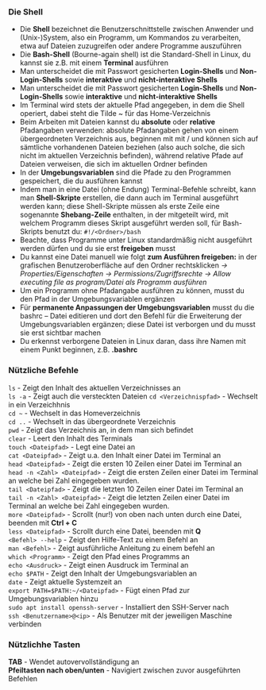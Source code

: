 ### Die Shell
  * Die **Shell** bezeichnet die Benutzerschnittstelle zwischen Anwender und (Unix-)System, also ein Programm,  um  Kommandos  zu  verarbeiten,  etwa  auf  Dateien  zuzugreifen  oder  andere Programme auszuführen
  * Die **Bash-Shell** (Bourne-again shell) ist die Standard-Shell in Linux, du kannst sie z.B. mit einem **Terminal** ausführen
  * Man  unterscheidet  die  mit  Passwort  gesicherten  **Login-Shells**  und  **Non-Login-Shells**  sowie **interaktive** und **nicht-interaktive Shells**
  * Man  unterscheidet  die  mit  Passwort  gesicherten  **Login-Shells**  und  **Non-Login-Shells**  sowie **interaktive** und **nicht-interaktive Shells**
  * Im Terminal wird stets der aktuelle Pfad angegeben, in dem die Shell operiert, dabei steht die Tilde ~ für das Home-Verzeichnis
  * Beim Arbeiten mit Dateien kannst du **absolute** oder **relative** Pfadangaben verwenden: absolute Pfadangaben gehen von einem übergeordneten Verzeichnis aus, beginnen mit mit / und können sich auf sämtliche vorhandenen Dateien beziehen (also auch solche, die sich nicht im aktuellen Verzeichnis befinden), während relative Pfade auf Dateien verweisen, die sich im aktuellen Ordner befinden
  * In der **Umgebungsvariablen** sind die Pfade zu den Programmen gespeichert, die du ausführen kannst
  * Indem man in eine Datei (ohne Endung) Terminal-Befehle schreibt, kann man **Shell-Skripte** erstellen, die dann auch im Terminal ausgeführt werden kann; diese Shell-Skripte müssen als erste Zeile eine sogenannte **Shebang-Zeile** enthalten, in der mitgeteilt wird, mit welchem Programm dieses Skript ausgeführt werden soll, für Bash-Skripts benutzt du: `#!/<Ordner>/bash`
  * Beachte, dass Programme unter Linux standardmäßig nicht ausgeführt werden dürfen und du sie erst **freigeben** musst
  * Du kannst eine Datei manuell wie folgt **zum Ausführen freigeben:** in der grafischen Benutzeroberfläche auf den Ordner rechtsklicken *-> Properties/Eigenschaften -> Permissions/Zugriffsrechte -> Allow executing file as program/Datei als Programm ausführen*
  * Um ein Programm ohne Pfadangabe ausführen zu können, musst du den Pfad in der Umgebungsvariablen ergänzen
  * Für **permanente Anpassungen der Umgebungsvariablen** musst du die bashrc – Datei editieren und dort den Befehl für die Erweiterung der Umgebungsvariablen ergänzen; diese Datei ist verborgen und du musst sie erst sichtbar machen
  * Du erkennst verborgene Dateien in Linux daran, dass ihre Namen mit einem Punkt beginnen, z.B. **.bashrc**

### Nützliche Befehle
`ls` - Zeigt den Inhalt des aktuellen Verzeichnisses an  
`ls -a` - Zeigt auch die versteckten Dateien
`cd <Verzeichnispfad>` - Wechselt in ein Verzeichhnis  
`cd ~` - Wechselt in das Homeverzeichnis  
`cd ..` - Wechselt in das übergeordnete Verzeichnis  
`pwd` - Zeigt das Verzeichnis an, in dem man sich befindet  
`clear` - Leert den Inhalt des Terminals  
`touch <Dateipfad>` - Legt eine Datei an  
`cat <Dateipfad>` - Zeigt u.a. den Inhalt einer Datei im Terminal an  
`head <Dateipfad>` - Zeigt die ersten 10 Zeilen einer Datei im Terminal an  
`head -n <Zahl> <Dateipfad>` - Zeigt die ersten Zeilen einer Datei im Terminal an welche bei Zahl eingegeben wurden.  
`tail <Dateipfad>` - Zeigt die letzten 10 Zeilen einer Datei im Terminal an  
`tail -n <Zahl> <Dateipfad>` - Zeigt die letzten Zeilen einer Datei im Terminal an welche bei Zahl eingegeben wurden.  
`more <Dateipfad>` - Scrollt (nur!) von oben nach unten durch eine Datei, beenden mit **Ctrl + C**  
`less <Dateipfad>` - Scrollt durch eine Datei, beenden mit **Q**  
`<Befehl> --help` - Zeigt den Hilfe-Text zu einem Befehl an  
`man <Befehl>` - Zeigt ausführliche Anleitung zu einem befehl an  
`which <Programm>` - Zeigt den Pfad eines Programms an  
`echo <Ausdruck>` - Zeigt einen Ausdruck im Terminal an  
`echo $PATH` - Zeigt den Inhalt der Umgebungsvariablen an  
`date` - Zeigt aktuelle Systemzeit an  
`export PATH=$PATH:~/<Dateipfad>` - Fügt einen Pfad zur Umgebungsvariablen hinzu  
`sudo apt install openssh-server` - Installiert den SSH-Server nach  
`ssh <Benutzername>@<ip>` - Als Benutzer mit der jeweiligen Maschine verbinden  

### Nützlichhe Tasten
**TAB** - Wendet autovervollständigung an  
**Pfeiltasten nach oben/unten** - Navigiert zwischen zuvor ausgeführten Befehlen  
